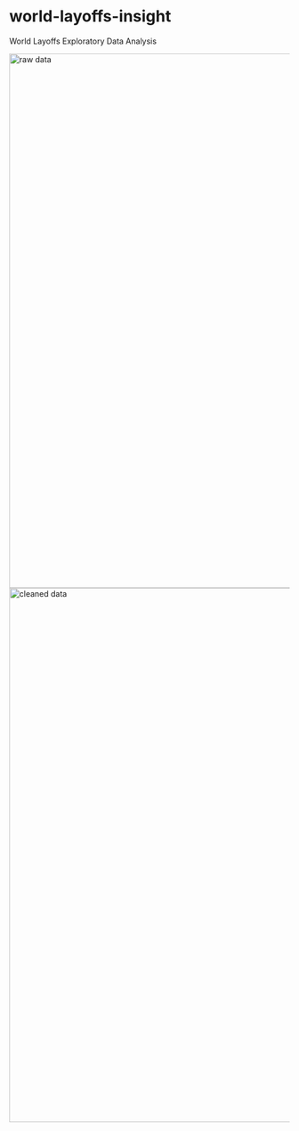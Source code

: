# world-layoffs-insight
World Layoffs Exploratory Data Analysis

<img width="960" alt="raw data" src="https://github.com/user-attachments/assets/5a8b2956-3424-4243-af50-286294be4841">

<img width="960" alt="cleaned data" src="https://github.com/user-attachments/assets/1cd8c5b4-71bf-4a27-936a-88323a075d46">
